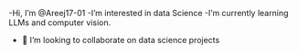-Hi, I’m @Areej17-01
-I’m interested in data Science 
-I’m currently learning LLMs and computer vision.
- 💞️ I’m looking to collaborate on data science projects
  
